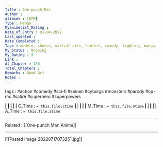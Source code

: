 ```yaml
---
Title : One-punch Man
Author : 
aliases : [OPM]
Type : Manga
Myanimelist_Rating : 
Date_of_Entry : 01-04-2022
Last_updated : 
Date_Completed : 
Tags : modern, shonen, martial-arts, hunters, comedy, fighting, manga,
My_Status : Ongoing
My_Rating : 9
Link : 
At_Chapter : 186
Total_Chapters : 
Remarks : Good Art
Notes : 
---
```

 tags : #action #comedy #sci-fi #seinen #cyborgs #monsters #parody #op-mc #satire #superhero #superpowers 

**|  |  |  |  |** C_Time : `= this.file.ctime` **|  |  |  |  |** M_Time : `= this.file.mtime` **|  |  |  |  |** A_Time : `= this.file.atime` 

---
Related : [[One-punch Man Anime]] 

---
![[Pasted image 20220717073251.jpg]]